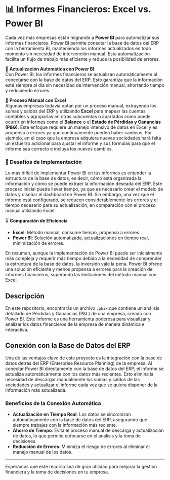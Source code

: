 
# 📊 Informes Financieros: Excel vs. Power BI

Cada vez más empresas están migrando a **Power BI** para automatizar sus informes financieros. Power BI permite conectar la base de datos del ERP con la herramienta BI, manteniendo los informes actualizados en todo momento sin necesidad de intervención manual. Esta automatización facilita un flujo de trabajo más eficiente y reduce la posibilidad de errores.

🔄 **Actualización Automática con Power BI**  
Con Power BI, los informes financieros se actualizan automáticamente al conectarse con la base de datos del ERP. Esto garantiza que la información esté siempre al día sin necesidad de intervención manual, ahorrando tiempo y reduciendo errores.

📝 **Proceso Manual con Excel**  
Algunas empresas todavía optan por un proceso manual, extrayendo los sumas y saldos del ERP y utilizando **Excel** para mapear las cuentas contables y agruparlas en otras subcuentas o apartados como puede ocurrir en informes como el **Balance** o el **Estado de Pérdidas y Ganancias (P&G)**. Este enfoque requiere un manejo intensivo de datos en Excel y es propenso a errores ya que continuamente pueden haber cambios. Por ejemplo, en el caso que la empresa adquiera nuevas sociedades hará falta un esfuerzo adicional para ajustar el informe y sus fórmulas para que el informe sea correcto e incluya los nuevos cambios. 

### 🚧 Desafíos de Implementación  
Lo más difícil de implementar Power BI en tus informes es entender la estructura de la base de datos, es decir, cómo está organizada la información y cómo se puede extraer la información deseada del ERP. Este proceso inicial puede llevar tiempo, ya que es necesario crear el modelo de datos y diseñar el dashboard en Power BI. Sin embargo, una vez que el informe está configurado, se reducen considerablemente los errores y el tiempo necesario para su actualización,  en comparación con el proceso manual utilizando Excel.

⏳ **Comparación de Eficiencia**  
- **Excel**: Método manual, consume tiempo, propenso a errores.  
- **Power BI**: Solución automatizada, actualizaciones en tiempo real, minimización de errores.

En resumen, aunque la implementación de Power BI puede ser inicialmente más compleja y requerir más tiempo debido a la necesidad de comprender la estructura de la base de datos, la inversión vale la pena. Power BI ofrece una solución eficiente y menos propensa a errores para la creación de informes financieros, superando las limitaciones del método manual con Excel.




## Descripción

En este repositorio, encontrarás un archivo `.pbix` que contiene un análisis detallado de Pérdidas y Ganancias (P&L) de una empresa, creado con Power BI. Este informe es una herramienta poderosa para visualizar y analizar los datos financieros de la empresa de manera dinámica e interactiva.

## Conexión con la Base de Datos del ERP

Una de las ventajas clave de este proyecto es la integración con la base de datos detrás del ERP (Enterprise Resource Planning) de la empresa. Al conectar Power BI directamente con la base de datos del ERP, el informe se actualiza automáticamente con los datos más recientes. Esto elimina la necesidad de descargar manualmente los sumas y saldos de las sociedades y actualizar el informe cada vez que se quiera disponer de la información más actualizada.

### Beneficios de la Conexión Automática

- **Actualización en Tiempo Real**: Los datos se sincronizan automáticamente con la base de datos del ERP, asegurando que siempre trabajes con la información más reciente.
- **Ahorro de Tiempo**: Evita el proceso manual de descarga y actualización de datos, lo que permite enfocarse en el análisis y la toma de decisiones.
- **Reducción de Errores**: Minimiza el riesgo de errores al eliminar el manejo manual de los datos.


---

Esperamos que este recurso sea de gran utilidad para mejorar la gestión financiera y la toma de decisiones en tu empresa.
